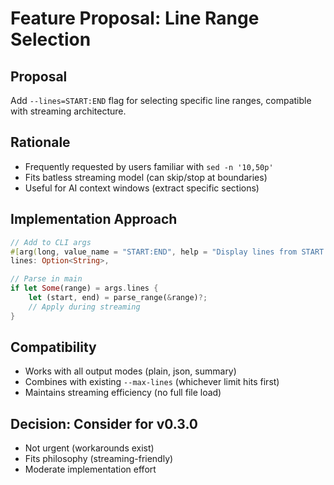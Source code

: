 
# Feature Proposal: Line Range Selection

## Proposal

Add `--lines=START:END` flag for selecting specific line ranges, compatible with streaming architecture.

## Rationale

- Frequently requested by users familiar with `sed -n '10,50p'`
- Fits batless streaming model (can skip/stop at boundaries)
- Useful for AI context windows (extract specific sections)

## Implementation Approach

```rust
// Add to CLI args
#[arg(long, value_name = "START:END", help = "Display lines from START to END")]
lines: Option<String>,

// Parse in main
if let Some(range) = args.lines {
    let (start, end) = parse_range(&range)?;
    // Apply during streaming
}
```

## Compatibility

- Works with all output modes (plain, json, summary)
- Combines with existing `--max-lines` (whichever limit hits first)
- Maintains streaming efficiency (no full file load)

## Decision: Consider for v0.3.0

- Not urgent (workarounds exist)
- Fits philosophy (streaming-friendly)
- Moderate implementation effort
